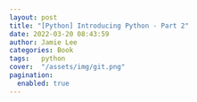 ```yaml
---
layout: post
title: "[Python] Introducing Python - Part 2"
date: 2022-03-20 08:43:59
author: Jamie Lee
categories: Book
tags:	python
cover:  "/assets/img/git.png"
pagination:
  enabled: true
---
```

